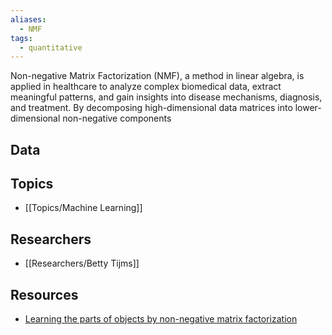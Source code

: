```yaml
---
aliases:
  - NMF
tags:
  - quantitative
---
```


Non-negative Matrix Factorization (NMF), a method in linear algebra, is applied in healthcare to analyze complex biomedical data, extract meaningful patterns, and gain insights into disease mechanisms, diagnosis, and treatment. By decomposing high-dimensional data matrices into lower-dimensional non-negative components

## Data

## Topics

  - [[Topics/Machine Learning]]

## Researchers

- [[Researchers/Betty Tijms]]

## Resources

  - [Learning the parts of objects by non-negative matrix factorization](https://www.nature.com/articles/44565)
